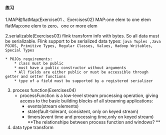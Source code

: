 #### 练习
1.MAP和flatMap(Exercise01 、Exercises02)
    MAP:one elem to one elem
    flatMap:one elem to zero、one or more elem

2.serializable(Exercises03)
    flink transform info with bytes. So all data must be serializable.
    Flink support to be serialized data types: ```java Tuples ,Java POJOS, Primitive Types, Regular Classes, Values, Hadoop Writables, Special Types```
    
    * POJOs requirements:
        * class must be public
        * must have a public constructor without arguments
        * All fields are either public or must be accessible through getter and setter functions
        * type of a field must bu supported by a registered serializer
3. process function(Exercises04)
    * processFunction is a low-level stream processing operation, giving access to the basic building blocks of all streaming applications:
        * events(stream elements)
        * state(fault-tolerant, consistent, only on keyed stream)
        * timers(event time and processing time,only on keyed stream)
    **The relationshipe between process function and windows? **
4. data type transform
